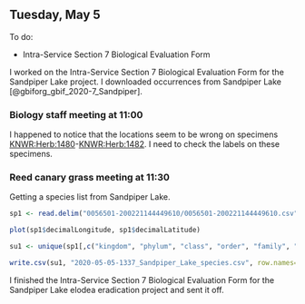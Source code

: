 
## Tuesday, May 5

To do:

* Intra-Service Section 7 Biological Evaluation Form

I worked on the Intra-Service Section 7 Biological Evaluation Form for the Sandpiper Lake project. I downloaded occurrences from Sandpiper Lake [@gbiforg_gbif_2020-7_Sandpiper].

### Biology staff meeting at 11:00

I happened to notice that the locations seem to be wrong on specimens [KNWR:Herb:1480](http://arctos.database.museum/guid/KNWR:Herb:1480)-[KNWR:Herb:1482](http://arctos.database.museum/guid/KNWR:Herb:1482). I need to check the labels on these specimens.

### Reed canary grass meeting at 11:30

Getting a species list from Sandpiper Lake.

```r
sp1 <- read.delim("0056501-200221144449610/0056501-200221144449610.csv")

plot(sp1$decimalLongitude, sp1$decimalLatitude)

su1 <- unique(sp1[,c("kingdom", "phylum", "class", "order", "family", "genus", "species", "scientificName")])

write.csv(su1, "2020-05-05-1337_Sandpiper_Lake_species.csv", row.names=FALSE)
```
I finished the Intra-Service Section 7 Biological Evaluation Form for the Sandpiper Lake elodea eradication project and sent it off.
